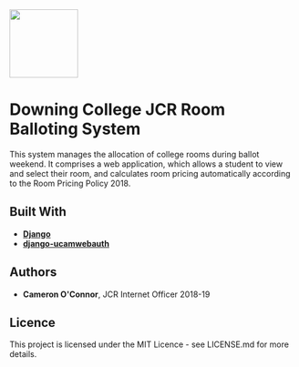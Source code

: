 <img src=https://www.jcr.dow.cam.ac.uk/themes/downingjcr/assets/images/logo_purple.png width=120>

# Downing College JCR Room Balloting System

This system manages the allocation of college rooms during ballot weekend. It comprises a web application, which allows a student to view and select their room, and calculates room pricing automatically according to the Room Pricing Policy 2018.

## Built With

- [**Django**](https://www.djangoproject.com/)
- [**django-ucamwebauth**](https://pypi.org/project/django-ucamwebauth/)

## Authors

- **Cameron O'Connor**, JCR Internet Officer 2018-19

## Licence

This project is licensed under the MIT Licence - see LICENSE.md for more details.

